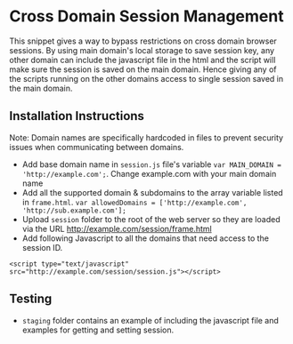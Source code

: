 # Cross Domain Session Management
This snippet gives a way to bypass restrictions on cross domain browser sessions. By using main domain's local storage to save session key, any other domain can include the javascript file in the html and the script will make sure the session is saved on the main domain. Hence giving any of the scripts running on the other domains access to single session saved in the main domain.

## Installation Instructions
Note: Domain names are specifically hardcoded in files to prevent security issues when communicating between domains.
- Add base domain name in `session.js` file's variable `var MAIN_DOMAIN = 'http://example.com';`. Change example.com with your main domain name
- Add all the supported domain & subdomains to the array variable listed in `frame.html`. `var allowedDomains = ['http://example.com', 'http://sub.example.com'];`
- Upload `session` folder to the root of the web server so they are loaded via the URL http://example.com/session/frame.html
- Add following Javascript to all the domains that need access to the session ID.
>
    <script type="text/javascript" src="http://example.com/session/session.js"></script>

## Testing
- `staging` folder contains an example of including the javascript file and examples for getting and setting session.